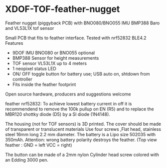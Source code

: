 # XDOF-TOF-feather-nugget
Feather nugget (piggyback PCB)  with BNO080/BNO055 IMU BMP388 Baro and VL53L1X tof sensor

Small PCB that fits to feather interface. Tested with nrf52832 BLE4.2
Features
-	9DOF IMU BNO080 or BNO055 optional
-	BMP388  Sensor for height measurements
-	TOF sensor VL53L1X up to 4 meters
-	1 neopixel status LED
-	ON/ OFF toggle button for battery use; USB auto on, shtdown from controller
-	Fits inside the feather footprint

Open source hardware, producers and suggestions welcome

feather nrf52832:  To achieve lowest battery current in off it is recommendend to remove the 100k pullup on EN (R5) and to replace the MBR120 shottky diode (D5) by a SI diode (1N4148).

The housing (not for TOF sensors)  is 3D printed. The cover should be made of transparent or translucent materials Use four screws ,Flat head, stainless steel 16mm long 2.2 mm diameter. The  battery is a Lipo size 502035 with 350mAh. Attention: wrong battery polarity destroys the feather. (Top view feather : GND = left VCC  = right)

The button can be made of a 2mm nylon Cylinder head screw colored with an Edding 3000 pen.
